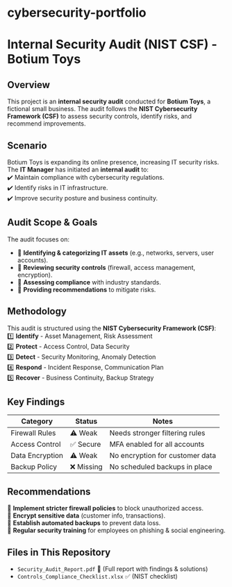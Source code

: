 # cybersecurity-portfolio
#  Internal Security Audit (NIST CSF) - Botium Toys  

##  Overview
This project is an **internal security audit** conducted for **Botium Toys**, a fictional small business. The audit follows the **NIST Cybersecurity Framework (CSF)** to assess security controls, identify risks, and recommend improvements.

##  Scenario  
Botium Toys is expanding its online presence, increasing IT security risks. The **IT Manager** has initiated an **internal audit** to:  
✔️ Maintain compliance with cybersecurity regulations.  
✔️ Identify risks in IT infrastructure.  
✔️ Improve security posture and business continuity.  

##  Audit Scope & Goals
The audit focuses on:  
- 🔹 **Identifying & categorizing IT assets** (e.g., networks, servers, user accounts).  
- 🔹 **Reviewing security controls** (firewall, access management, encryption).  
- 🔹 **Assessing compliance** with industry standards.  
- 🔹 **Providing recommendations** to mitigate risks.  

##  Methodology  
This audit is structured using the **NIST Cybersecurity Framework (CSF)**:  
1️⃣ **Identify** - Asset Management, Risk Assessment  
2️⃣ **Protect** - Access Control, Data Security  
3️⃣ **Detect** - Security Monitoring, Anomaly Detection  
4️⃣ **Respond** - Incident Response, Communication Plan  
5️⃣ **Recover** - Business Continuity, Backup Strategy  

##  Key Findings
| Category         | Status | Notes |
|-----------------|--------|----------------------------------|
| Firewall Rules  | ⚠️ Weak | Needs stronger filtering rules |
| Access Control  | ✅ Secure | MFA enabled for all accounts |
| Data Encryption | ⚠️ Weak | No encryption for customer data |
| Backup Policy   | ❌ Missing | No scheduled backups in place |

##  Recommendations
🔹 **Implement stricter firewall policies** to block unauthorized access.  
🔹 **Encrypt sensitive data** (customer info, transactions).  
🔹 **Establish automated backups** to prevent data loss.  
🔹 **Regular security training** for employees on phishing & social engineering.  

##  Files in This Repository
- `Security_Audit_Report.pdf` 📄 (Full report with findings & solutions)  
- `Controls_Compliance_Checklist.xlsx` ✅ (NIST checklist)  
